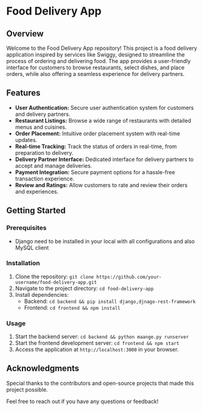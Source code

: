 # Food Delivery App

## Overview
Welcome to the Food Delivery App repository! This project is a food delivery application inspired by services like Swiggy, designed to streamline the process of ordering and delivering food. The app provides a user-friendly interface for customers to browse restaurants, select dishes, and place orders, while also offering a seamless experience for delivery partners.

## Features
- **User Authentication:** Secure user authentication system for customers and delivery partners.
- **Restaurant Listings:** Browse a wide range of restaurants with detailed menus and cuisines.
- **Order Placement:** Intuitive order placement system with real-time updates.
- **Real-time Tracking:** Track the status of orders in real-time, from preparation to delivery.
- **Delivery Partner Interface:** Dedicated interface for delivery partners to accept and manage deliveries.
- **Payment Integration:** Secure payment options for a hassle-free transaction experience.
- **Review and Ratings:** Allow customers to rate and review their orders and experiences.


## Getting Started
### Prerequisites
- Django need to be installed in your local with all configurations and also MySQL client

### Installation
1. Clone the repository: `git clone https://github.com/your-username/food-delivery-app.git`
2. Navigate to the project directory: `cd food-delivery-app`
3. Install dependencies:
   - Backend: `cd backend && pip install django,djnago-rest-framework`
   - Frontend: `cd frontend && npm install`

### Usage
1. Start the backend server: `cd backend && python maange.py runserver`
2. Start the frontend development server: `cd frontend && npm start`
3. Access the application at `http://localhost:3000` in your browser.


## Acknowledgments
Special thanks to the contributors and open-source projects that made this project possible.

Feel free to reach out if you have any questions or feedback!
